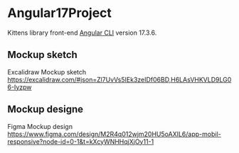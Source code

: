 # Angular17Project
Kittens library front-end
[Angular CLI](https://github.com/angular/angular-cli) version 17.3.6.


## Mockup sketch
Excalidraw Mockup sketch
https://excalidraw.com/#json=Zl7UvVs5IEk3zeIDf06BD,H6LAsVHKVLD9LG06-Iyzpw

## Mockup designe
Figma Mockup design
https://www.figma.com/design/M2R4q012wjm20HU5oAXIL6/app-mobil-responsive?node-id=0-1&t=kXcyWNHHqjXjOy11-1
